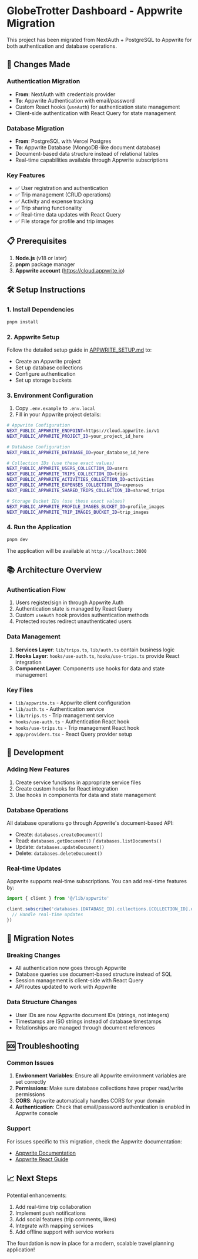 # GlobeTrotter Dashboard - Appwrite Migration

This project has been migrated from NextAuth + PostgreSQL to Appwrite for both authentication and database operations.

## 🚀 Changes Made

### Authentication Migration
- **From**: NextAuth with credentials provider
- **To**: Appwrite Authentication with email/password
- Custom React hooks (`useAuth`) for authentication state management
- Client-side authentication with React Query for state management

### Database Migration
- **From**: PostgreSQL with Vercel Postgres
- **To**: Appwrite Database (MongoDB-like document database)
- Document-based data structure instead of relational tables
- Real-time capabilities available through Appwrite subscriptions

### Key Features
- ✅ User registration and authentication
- ✅ Trip management (CRUD operations)
- ✅ Activity and expense tracking
- ✅ Trip sharing functionality
- ✅ Real-time data updates with React Query
- ✅ File storage for profile and trip images

## 📋 Prerequisites

1. **Node.js** (v18 or later)
2. **pnpm** package manager
3. **Appwrite account** (https://cloud.appwrite.io)

## 🛠️ Setup Instructions

### 1. Install Dependencies
```bash
pnpm install
```

### 2. Appwrite Setup
Follow the detailed setup guide in [APPWRITE_SETUP.md](./APPWRITE_SETUP.md) to:
- Create an Appwrite project
- Set up database collections
- Configure authentication
- Set up storage buckets

### 3. Environment Configuration
1. Copy `.env.example` to `.env.local`
2. Fill in your Appwrite project details:

```bash
# Appwrite Configuration
NEXT_PUBLIC_APPWRITE_ENDPOINT=https://cloud.appwrite.io/v1
NEXT_PUBLIC_APPWRITE_PROJECT_ID=your_project_id_here

# Database Configuration
NEXT_PUBLIC_APPWRITE_DATABASE_ID=your_database_id_here

# Collection IDs (use these exact values)
NEXT_PUBLIC_APPWRITE_USERS_COLLECTION_ID=users
NEXT_PUBLIC_APPWRITE_TRIPS_COLLECTION_ID=trips
NEXT_PUBLIC_APPWRITE_ACTIVITIES_COLLECTION_ID=activities
NEXT_PUBLIC_APPWRITE_EXPENSES_COLLECTION_ID=expenses
NEXT_PUBLIC_APPWRITE_SHARED_TRIPS_COLLECTION_ID=shared_trips

# Storage Bucket IDs (use these exact values)
NEXT_PUBLIC_APPWRITE_PROFILE_IMAGES_BUCKET_ID=profile_images
NEXT_PUBLIC_APPWRITE_TRIP_IMAGES_BUCKET_ID=trip_images
```

### 4. Run the Application
```bash
pnpm dev
```

The application will be available at `http://localhost:3000`

## 📚 Architecture Overview

### Authentication Flow
1. Users register/sign in through Appwrite Auth
2. Authentication state is managed by React Query
3. Custom `useAuth` hook provides authentication methods
4. Protected routes redirect unauthenticated users

### Data Management
1. **Services Layer**: `lib/trips.ts`, `lib/auth.ts` contain business logic
2. **Hooks Layer**: `hooks/use-auth.ts`, `hooks/use-trips.ts` provide React integration
3. **Component Layer**: Components use hooks for data and state management

### Key Files
- `lib/appwrite.ts` - Appwrite client configuration
- `lib/auth.ts` - Authentication service
- `lib/trips.ts` - Trip management service
- `hooks/use-auth.ts` - Authentication React hook
- `hooks/use-trips.ts` - Trip management React hook
- `app/providers.tsx` - React Query provider setup

## 🔧 Development

### Adding New Features
1. Create service functions in appropriate service files
2. Create custom hooks for React integration
3. Use hooks in components for data and state management

### Database Operations
All database operations go through Appwrite's document-based API:
- Create: `databases.createDocument()`
- Read: `databases.getDocument()` / `databases.listDocuments()`
- Update: `databases.updateDocument()`
- Delete: `databases.deleteDocument()`

### Real-time Updates
Appwrite supports real-time subscriptions. You can add real-time features by:
```javascript
import { client } from '@/lib/appwrite'

client.subscribe('databases.[DATABASE_ID].collections.[COLLECTION_ID].documents', response => {
  // Handle real-time updates
})
```

## 🚨 Migration Notes

### Breaking Changes
- All authentication now goes through Appwrite
- Database queries use document-based structure instead of SQL
- Session management is client-side with React Query
- API routes updated to work with Appwrite

### Data Structure Changes
- User IDs are now Appwrite document IDs (strings, not integers)
- Timestamps are ISO strings instead of database timestamps
- Relationships are managed through document references

## 🆘 Troubleshooting

### Common Issues
1. **Environment Variables**: Ensure all Appwrite environment variables are set correctly
2. **Permissions**: Make sure database collections have proper read/write permissions
3. **CORS**: Appwrite automatically handles CORS for your domain
4. **Authentication**: Check that email/password authentication is enabled in Appwrite console

### Support
For issues specific to this migration, check the Appwrite documentation:
- [Appwrite Documentation](https://appwrite.io/docs)
- [Appwrite React Guide](https://appwrite.io/docs/quick-starts/react)

## 📈 Next Steps

Potential enhancements:
1. Add real-time trip collaboration
2. Implement push notifications
3. Add social features (trip comments, likes)
4. Integrate with mapping services
5. Add offline support with service workers

The foundation is now in place for a modern, scalable travel planning application!
